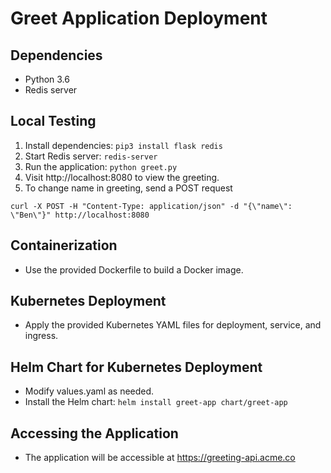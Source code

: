 # Greet Application Deployment

## Dependencies
- Python 3.6
- Redis server

## Local Testing
1. Install dependencies: `pip3 install flask redis`
2. Start Redis server: `redis-server`
3. Run the application: `python greet.py`
4. Visit http://localhost:8080 to view the greeting.
5. To change name in greeting, send a POST request

```
curl -X POST -H "Content-Type: application/json" -d "{\"name\": \"Ben\"}" http://localhost:8080
```

## Containerization
- Use the provided Dockerfile to build a Docker image.

## Kubernetes Deployment
- Apply the provided Kubernetes YAML files for deployment, service, and ingress.

## Helm Chart for Kubernetes Deployment
- Modify values.yaml as needed.
- Install the Helm chart: `helm install greet-app chart/greet-app `

## Accessing the Application
- The application will be accessible at https://greeting-api.acme.co
